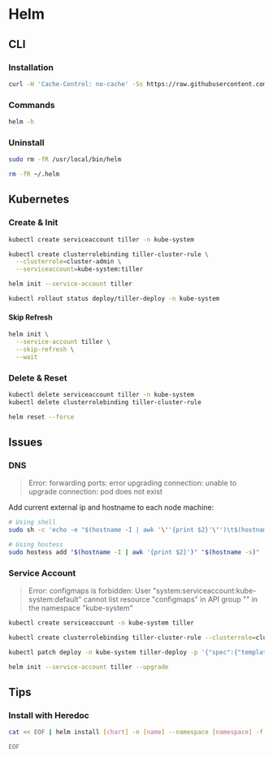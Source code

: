 # Helm

## CLI

### Installation

```sh
curl -H 'Cache-Control: no-cache' -Ss https://raw.githubusercontent.com/helm/helm/master/scripts/get | bash
```

### Commands

```sh
helm -h
```

### Uninstall

```sh
sudo rm -fR /usr/local/bin/helm
```

```sh
rm -fR ~/.helm
```

## Kubernetes

### Create & Init

```sh
kubectl create serviceaccount tiller -n kube-system
```

```sh
kubectl create clusterrolebinding tiller-cluster-rule \
  --clusterrole=cluster-admin \
  --serviceaccount=kube-system:tiller
```

```sh
helm init --service-account tiller
```

```sh
kubectl rollout status deploy/tiller-deploy -n kube-system
```

#### Skip Refresh

```sh
helm init \
  --service-account tiller \
  --skip-refresh \
  --wait
```

### Delete & Reset

```sh
kubectl delete serviceaccount tiller -n kube-system
kubectl delete clusterrolebinding tiller-cluster-rule
```

```sh
helm reset --force
```

## Issues

### DNS

> Error: forwarding ports: error upgrading connection: unable to upgrade connection: pod does not exist

Add current external ip and hostname to each node machine:

```sh
# Using shell
sudo sh -c 'echo -e "$(hostname -I | awk '\''{print $2}'\'')\t$(hostname -s)" >> /etc/hosts'

# Using hostess
sudo hostess add "$(hostname -I | awk '{print $2}')" "$(hostname -s)"
```

### Service Account

> Error: configmaps is forbidden: User "system:serviceaccount:kube-system:default" cannot list resource "configmaps" in API group "" in the namespace "kube-system"

```sh
kubectl create serviceaccount -n kube-system tiller
```

```sh
kubectl create clusterrolebinding tiller-cluster-rule --clusterrole=cluster-admin --serviceaccount=kube-system:tiller
```

```sh
kubectl patch deploy -n kube-system tiller-deploy -p '{"spec":{"template":{"spec":{"serviceAccount":"tiller"}}}}'
```

```sh
helm init --service-account tiller --upgrade
```

## Tips

### Install with Heredoc

```sh
cat << EOF | helm install [chart] -n [name] --namespace [namespace] -f -

EOF
```
